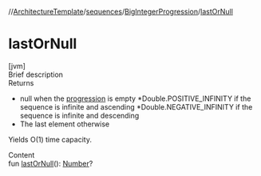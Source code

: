 //[ArchitectureTemplate](../../index.md)/[sequences](../index.md)/[BigIntegerProgression](index.md)/[lastOrNull](last-or-null.md)



# lastOrNull  
[jvm]  
Brief description  
Returns<ul><li>null when the [progression](index.md) is empty *Double.POSITIVE_INFINITY if the sequence is infinite and ascending *Double.NEGATIVE_INFINITY if the sequence is infinite and descending</li><li>The last element otherwise</li></ul>Yields O(1) time capacity.  
  
  
Content  
fun [lastOrNull](last-or-null.md)(): [Number](https://kotlinlang.org/api/latest/jvm/stdlib/kotlin/-number/index.html)?  



